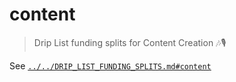 # content

> Drip List funding splits for Content Creation 🎶🎙️

See [`../../DRIP_LIST_FUNDING_SPLITS.md#content`](../../DRIP_LIST_FUNDING_SPLITS.md#content)
